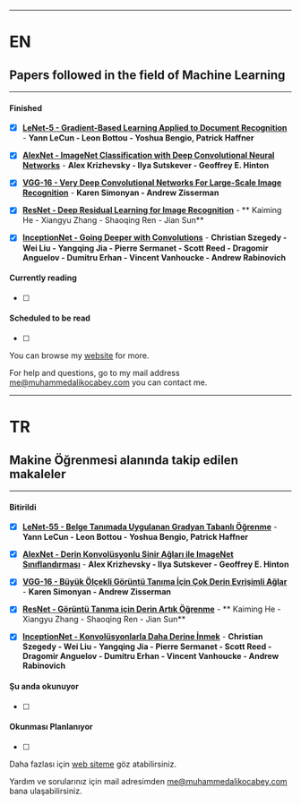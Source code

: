 ------------------

# EN
## Papers followed in the field of Machine Learning

------------------

#### Finished
- [x] **[LeNet-5 - Gradient-Based Learning Applied to Document Recognition](http://vision.stanford.edu/cs598_spring07/papers/Lecun98.pdf)** - **Yann LeCun - Leon Bottou - Yoshua Bengio, Patrick Haffner**
- [x] **[AlexNet - ImageNet Classification with Deep Convolutional Neural Networks](http://www.cs.toronto.edu/~hinton/absps/imagenet.pdf)** - **Alex Krizhevsky - Ilya Sutskever - Geoffrey E. Hinton**
- [x] **[VGG-16 - Very Deep Convolutional Networks For Large-Scale Image Recognition](https://arxiv.org/abs/1409.1556)** - **Karen Simonyan - Andrew Zisserman**
- [x] **[ResNet - Deep Residual Learning for Image Recognition](https://arxiv.org/abs/1512.03385)** - ** Kaiming He - Xiangyu Zhang - Shaoqing Ren - Jian Sun**
- [x] **[InceptionNet - Going Deeper with Convolutions](https://arxiv.org/abs/1409.4842)** - **Christian Szegedy - Wei Liu - Yangqing Jia - Pierre Sermanet - Scott Reed - Dragomir Anguelov - Dumitru Erhan - Vincent Vanhoucke - Andrew Rabinovich**


#### Currently reading
- [ ] 


#### Scheduled to be read
- [ ] 






You can browse my [website](https://www.muhammedalikocabey.com/blog) for more.

For help and questions, go to my mail address [me@muhammedalikocabey.com](mailto:me@muhammedalikocabey.com) you can contact me.





------------------

# TR
## Makine Öğrenmesi alanında takip edilen makaleler

------------------

#### Bitirildi
- [x] **[LeNet-55 - Belge Tanımada Uygulanan Gradyan Tabanlı Öğrenme](http://vision.stanford.edu/cs598_spring07/papers/Lecun98.pdf)** - **Yann LeCun - Leon Bottou - Yoshua Bengio, Patrick Haffner**
- [x] **[AlexNet - Derin Konvolüsyonlu Sinir Ağları ile ImageNet Sınıflandırması](http://www.cs.toronto.edu/~hinton/absps/imagenet.pdf)** - **Alex Krizhevsky - Ilya Sutskever - Geoffrey E. Hinton**
- [x] **[VGG-16 - Büyük Ölçekli Görüntü Tanıma İçin Çok Derin Evrişimli Ağlar](https://arxiv.org/abs/1409.1556)** - **Karen Simonyan - Andrew Zisserman**
- [x] **[ResNet - Görüntü Tanıma için Derin Artık Öğrenme](https://arxiv.org/abs/1512.03385)** - ** Kaiming He - Xiangyu Zhang - Shaoqing Ren - Jian Sun**
- [x] **[InceptionNet - Konvolüsyonlarla Daha Derine İnmek](https://arxiv.org/abs/1409.4842)** - **Christian Szegedy - Wei Liu - Yangqing Jia - Pierre Sermanet - Scott Reed - Dragomir Anguelov - Dumitru Erhan - Vincent Vanhoucke - Andrew Rabinovich**


#### Şu anda okunuyor
- [ ] 


#### Okunması Planlanıyor
- [ ] 





Daha fazlası için [web siteme](https://www.muhammedalikocabey.com/blog) göz atabilirsiniz.

Yardım ve sorularınız için mail adresimden [me@muhammedalikocabey.com](mailto:me@muhammedalikocabey.com) bana ulaşabilirsiniz.





